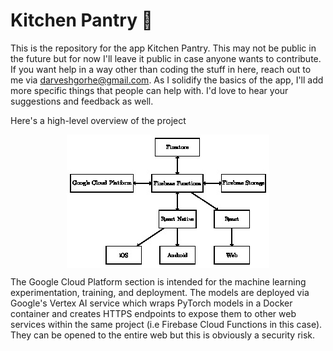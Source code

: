 # Kitchen Pantry 🍲
This is the repository for the app Kitchen Pantry. This may not be public in the future but for now I'll leave it public in case anyone wants to contribute. If you want help in a way other than coding the stuff in here, reach out to me via darveshgorhe@gmail.com. As I solidify the basics of the app, I'll add more specific things that people can help with. I'd love to hear your suggestions and feedback as well.

Here's a high-level overview of the project

<img style="display: block; margin: auto;"
src="https://github.com/dgorhe/kitchenpantry/blob/main/info/latex/highest_level_overview/highest_level_overview.jpeg">

The Google Cloud Platform section is intended for the machine learning experimentation, training, and deployment. The models are deployed via Google's Vertex AI service which wraps PyTorch models in a Docker container and creates HTTPS endpoints to expose them to other web services within the same project (i.e Firebase Cloud Functions in this case). They can be opened to the entire web but this is obviously a security risk.

